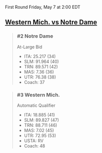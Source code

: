 First Round
Friday, May 7 at 2:00 EDT
## [Western Mich. vs Notre Dame](https://www.ncaa.com/game/5833372) 

> ### #2 Notre Dame  
> At-Large Bid  
> - ITA: 25.217 (34)  
> - SLM: 91.964 (40)  
> - TRN: 89.571 (42)  
> - MAS: 7.36 (36)  
> - UTR: 76.38 (38)  
> - Coach: 37  

> ### #3 Western Mich.  
> Automatic Qualifier  
> - ITA: 18.885 (41)  
> - SLM: 89.827 (47)  
> - TRN: 88.711 (46)  
> - MAS: 7.02 (45)  
> - UTR: 72.95 (53)  
> - USTA: RV  
> - Coach: 48  
